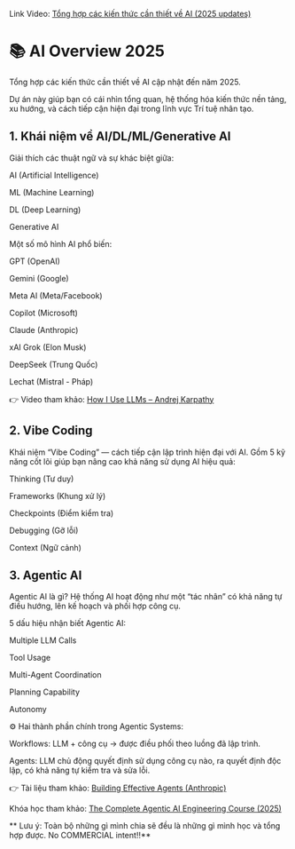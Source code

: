 Link Video: [Tổng hợp các kiến thức cần thiết về AI (2025 updates)](https://youtu.be/dw7RMFvfRwc)

# 📚 AI Overview 2025

Tổng hợp các kiến thức cần thiết về AI cập nhật đến năm 2025.

Dự án này giúp bạn có cái nhìn tổng quan, hệ thống hóa kiến thức nền tảng, xu hướng, và cách tiếp cận hiện đại trong lĩnh vực Trí tuệ nhân tạo.

## 1. Khái niệm về AI/DL/ML/Generative AI

Giải thích các thuật ngữ và sự khác biệt giữa:

AI (Artificial Intelligence)

ML (Machine Learning)

DL (Deep Learning)

Generative AI

Một số mô hình AI phổ biến:

GPT (OpenAI)

Gemini (Google)

Meta AI (Meta/Facebook)

Copilot (Microsoft)

Claude (Anthropic)

xAI Grok (Elon Musk)

DeepSeek (Trung Quốc)

Lechat (Mistral - Pháp)

👉 Video tham khảo: [How I Use LLMs – Andrej Karpathy](https://youtu.be/EWvNQjAaOHw?si=R_VC0fKZcfZ6cpxu)

## 2. Vibe Coding

Khái niệm “Vibe Coding” — cách tiếp cận lập trình hiện đại với AI.
Gồm 5 kỹ năng cốt lõi giúp bạn nâng cao khả năng sử dụng AI hiệu quả:

Thinking (Tư duy)

Frameworks (Khung xử lý)

Checkpoints (Điểm kiểm tra)

Debugging (Gỡ lỗi)

Context (Ngữ cảnh)

## 3. Agentic AI

Agentic AI là gì?
Hệ thống AI hoạt động như một “tác nhân” có khả năng tự điều hướng, lên kế hoạch và phối hợp công cụ.

5 dấu hiệu nhận biết Agentic AI:

Multiple LLM Calls

Tool Usage

Multi-Agent Coordination

Planning Capability

Autonomy

⚙️ Hai thành phần chính trong Agentic Systems:

Workflows: LLM + công cụ → được điều phối theo luồng đã lập trình.

Agents: LLM chủ động quyết định sử dụng công cụ nào, ra quyết định độc lập, có khả năng tự kiểm tra và sửa lỗi.

👉 Tài liệu tham khảo: [Building Effective Agents (Anthropic)](https://www.anthropic.com/engineering/building-effective-agents)

Khóa học tham khảo: [The Complete Agentic AI Engineering Course (2025)](https://www.udemy.com/course/the-complete-agentic-ai-engineering-course/?couponCode=AGENTIC_AI_25_JUNE)

** Lưu ý: Toàn bộ những gì mình chia sẽ đều là những gì mình học và tổng hợp được. No COMMERCIAL intent!!**
